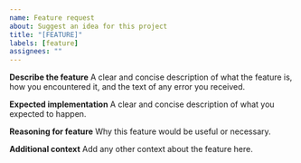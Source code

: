 ```yaml
---
name: Feature request
about: Suggest an idea for this project
title: "[FEATURE]"
labels: [feature]
assignees: ""
---
```


**Describe the feature**
A clear and concise description of what the feature is, how you encountered it, and
the text of any error you received.

**Expected implementation**
A clear and concise description of what you expected to happen.

**Reasoning for feature**
Why this feature would be useful or necessary.

**Additional context**
Add any other context about the feature here.

